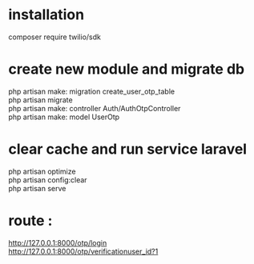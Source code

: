 # installation
composer require twilio/sdk
# create new module and migrate db
php artisan make: migration create_user_otp_table <br />
php artisan migrate <br />
php artisan make: controller Auth/AuthOtpController <br />
php artisan make: model UserOtp

# clear cache and run service laravel 
php artisan optimize <br />
php artisan config:clear <br />
php artisan serve 

# route : 
http://127.0.0.1:8000/otp/login <br />
http://127.0.0.1:8000/otp/verificationuser_id?1

